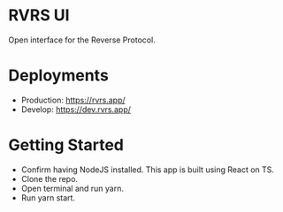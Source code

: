 # RVRS UI
Open interface for the Reverse Protocol.

# Deployments
- Production: https://rvrs.app/
- Develop: https://dev.rvrs.app/

# Getting Started
- Confirm having NodeJS installed. This app is built using React on TS.
- Clone the repo.
- Open terminal and run yarn.
- Run yarn start.
